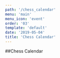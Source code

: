 ```yaml
---
path: '/chess_calendar'
menu: 'main'
menu_icon: 'event'
order: '03'
template: 'default'
date: '2019-05-04'
title: 'Chess Calendar'
---
```


##Chess Calendar
